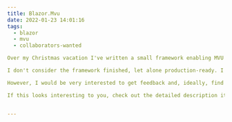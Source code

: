 ```yaml
---
title: Blazor.Mvu
date: 2022-01-23 14:01:16
tags:
  - blazor
  - mvu
  - collaborators-wanted

Over my Christmas vacation I've written a small framework enabling MVU on Blazor with C#, `Blazor.Mvu`. Now this weekend I've finally gotten round to put this online with some documentation.

I don't consider the framework finished, let alone production-ready. I'm using it in a hobby project and only once that hobby-project is completed, I'll consider Blazor.Mvu production-ready.

However, I would be very interested to get feedback and, ideally, find collaborators. This kind of framework will only ever get really good if it's used by many different people with different situations and needs, and it also needs more than just one guy developing it, solely to prevent tunnel-vision :-)

If this looks interesting to you, check out the detailed description it its [repo](https://github.com/ModernRonin/Blazor.Mvu).


---
```

